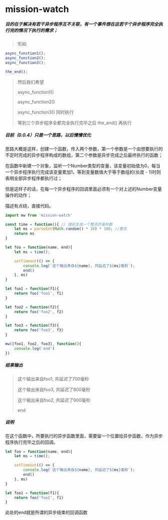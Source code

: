 # mission-watch

##### 目的在于解决有若干异步程序互不关联，有一个事件想在这若干个异步程序完全执行完的情况下执行的需求；

> 形如

```javascript
async_function1();
async_function2();
async_function3();

the_end();
```

> 然后我们希望
>
> async_function1()
>
> async_function2() 
>
> async_function3() 同时执行
>
> 等到三个异步程序全都完全执行完毕之后 the_end() 再执行



##### 目前（0.0.4）只是一个思路，以后慢慢优化

思路大概是这样，创建一个函数，传入两个参数，第一个参数是一个由想要执行的不定时完成的异步程序构成的数组，第二个参数是异步完成之后最终执行的函数；

在函数中新建一个对象，监听一个Number类型的变量，该变量初始值为0，每当一个异步程序执行完成该变量累加1，等到变量数值大于等于数组的(长度 - 1)时则表明全部异步程序都执行过；

但是这样子的话，在每一个异步程序的回调里面必须有一个对上述的Number变量操作的动作；

描述有点绕，直接代码。



```javascript
import mw from 'mission-watch'

const time = function(){ // 随机生成一个整百的毫秒数
    let ms = parseInt(Math.random() * 10) * 100; //整百
    return ms
}

let foo = function(name, end){
    let ms = time();

    setTimeout(() => {
        console.log(`这个输出来自${name}, 共延迟了${ms}毫秒`);
        end()
    }, ms)
}

let foo1 = function(f1){
    return foo('foo1', f1)
}

let foo2 = function(f2){
    return foo('foo2', f2)
}

let foo3 = function(f3){
    return foo('foo3', f3)
}

mw([foo1, foo2, foo3], function(){
    console.log('end')
})

```



##### 结果输出

> 这个输出来自foo1, 共延迟了700毫秒
>
> 这个输出来自foo3, 共延迟了800毫秒
>
> 这个输出来自foo2, 共延迟了900毫秒
>
> end



##### 说明

在这个函数中，所要执行的异步函数里面，需要留一个位置给异步函数，作为异步程序执行完毕之后的回调。

```javascript
let foo = function(name, end){
    let ms = time();

    setTimeout(() => {
        console.log(`这个输出来自${name}, 共延迟了${ms}毫秒`);
        end()
    }, ms)
}

let foo1 = function(f1){
    return foo('foo1', f1)
}
```

此处的end就是所谓的异步结束的回调函数
